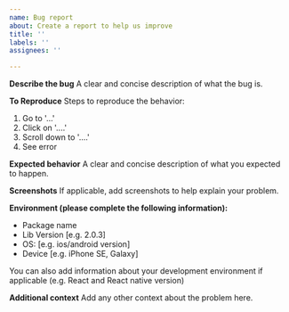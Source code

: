 ```yaml
---
name: Bug report
about: Create a report to help us improve
title: ''
labels: ''
assignees: ''

---
```


**Describe the bug**
A clear and concise description of what the bug is.

**To Reproduce**
Steps to reproduce the behavior:
1. Go to '...'
2. Click on '....'
3. Scroll down to '....'
4. See error

**Expected behavior**
A clear and concise description of what you expected to happen.

**Screenshots**
If applicable, add screenshots to help explain your problem.

**Environment (please complete the following information):**
 - Package name
 - Lib Version [e.g. 2.0.3]
 - OS: [e.g. ios/android version]
 - Device [e.g. iPhone SE, Galaxy]
  
You can also add information about your development environment if applicable (e.g. React and React native version)

**Additional context**
Add any other context about the problem here.
